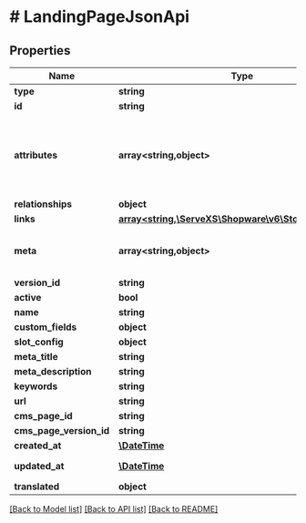 # # LandingPageJsonApi

## Properties

Name | Type | Description | Notes
------------ | ------------- | ------------- | -------------
**type** | **string** |  |
**id** | **string** |  |
**attributes** | **array<string,object>** | Members of the attributes object (\&quot;attributes\&quot;) represent information about the resource object in which it&#39;s defined. | [optional]
**relationships** | **object** |  | [optional]
**links** | [**array<string,\ServeXS\Shopware\v6\Store\Model\Link>**](Link.md) |  | [optional]
**meta** | **array<string,object>** | Non-standard meta-information that can not be represented as an attribute or relationship. | [optional]
**version_id** | **string** |  | [optional]
**active** | **bool** |  | [optional]
**name** | **string** |  |
**custom_fields** | **object** |  | [optional]
**slot_config** | **object** |  | [optional]
**meta_title** | **string** |  | [optional]
**meta_description** | **string** |  | [optional]
**keywords** | **string** |  | [optional]
**url** | **string** |  |
**cms_page_id** | **string** |  | [optional]
**cms_page_version_id** | **string** |  | [optional]
**created_at** | [**\DateTime**](\DateTime.md) |  | [readonly]
**updated_at** | [**\DateTime**](\DateTime.md) |  | [optional] [readonly]
**translated** | **object** |  | [optional]

[[Back to Model list]](../../README.md#models) [[Back to API list]](../../README.md#endpoints) [[Back to README]](../../README.md)
